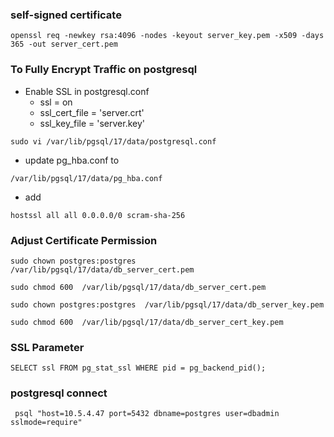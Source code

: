 ### self-signed certificate 
```
openssl req -newkey rsa:4096 -nodes -keyout server_key.pem -x509 -days 365 -out server_cert.pem
```

### To Fully Encrypt Traffic on postgresql
- Enable SSL in postgresql.conf
  - ssl = on
  - ssl_cert_file = 'server.crt'
  - ssl_key_file = 'server.key'
```  
sudo vi /var/lib/pgsql/17/data/postgresql.conf
```
- update pg_hba.conf to
```
/var/lib/pgsql/17/data/pg_hba.conf
```
- add
```
hostssl all all 0.0.0.0/0 scram-sha-256
```
### Adjust Certificate Permission
```
sudo chown postgres:postgres  /var/lib/pgsql/17/data/db_server_cert.pem
```
```
sudo chmod 600  /var/lib/pgsql/17/data/db_server_cert.pem
```
```
sudo chown postgres:postgres  /var/lib/pgsql/17/data/db_server_key.pem
```
```
sudo chmod 600  /var/lib/pgsql/17/data/db_server_cert_key.pem
```
### SSL Parameter
```
SELECT ssl FROM pg_stat_ssl WHERE pid = pg_backend_pid();
```

###   postgresql connect
```
 psql "host=10.5.4.47 port=5432 dbname=postgres user=dbadmin sslmode=require"
```

